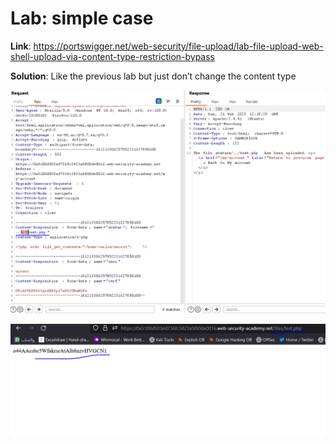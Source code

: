 # Lab: simple case

**Link**: https://portswigger.net/web-security/file-upload/lab-file-upload-web-shell-upload-via-content-type-restriction-bypass

**Solution**:
Like the previous lab but just don’t change the content type

<p align="center" width="100%">
  <img src="image1.png" width="800" hight="500"/>
</p>

<p align="center" width="100%">
  <img src="image2.png" width="800" hight="500"/>
</p>
